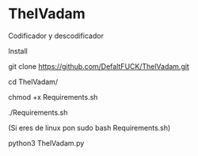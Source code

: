 # ThelVadam
Codificador y descodificador 

Install

git clone https://github.com/DefaltFUCK/ThelVadam.git

cd ThelVadam/

chmod +x Requirements.sh

./Requirements.sh

(Si eres de linux pon sudo bash Requirements.sh)

python3 ThelVadam.py

